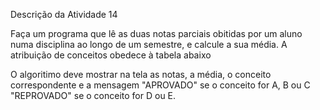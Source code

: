 Descrição da Atividade 14

Faça um  programa que lê as duas notas parciais obitidas por um aluno numa disciplina 
ao longo de um semestre, e calcule a sua média. A atribuição de conceitos obedece à tabela
abaixo

O algoritimo deve mostrar na tela as notas, a média, o conceito correspondente e a mensagem 
"APROVADO" se o conceito for A, B ou C "REPROVADO" se o conceito for D ou E.